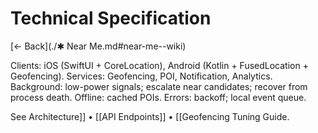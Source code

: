 # Technical Specification

[← Back](./✱ Near Me.md#near-me--wiki)



Clients: iOS (SwiftUI + CoreLocation), Android (Kotlin + FusedLocation + Geofencing).
Services: Geofencing, POI, Notification, Analytics.
Background: low-power signals; escalate near candidates; recover from process death.
Offline: cached POIs.
Errors: backoff; local event queue.

See Architecture]] • [[API Endpoints]] • [[Geofencing Tuning Guide.